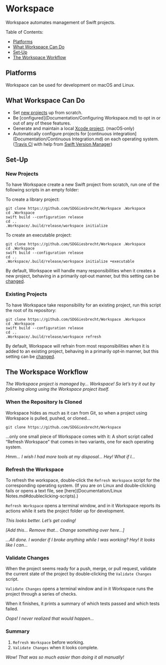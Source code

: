 <!--
 README.md
 
 This source file is part of the Workspace open source project.
 
 Copyright ©2017 Jeremy David Giesbrecht and the Workspace contributors.
 
 Soli Deo gloria
 
 Licensed under the Apache License, Version 2.0
 See http://www.apache.org/licenses/LICENSE-2.0 for licence information.
 -->

# Workspace

Workspace automates management of Swift projects.

Table of Contents:
- [Platforms](#platforms)
- [What Workspace Can Do](#what-workspace-can-do)
- [Set‐Up](#setup)
- [The Workspace Workflow](#the-workspace-workflow)

## Platforms

Workspace can be used for development on macOS and Linux.

## What Workspace Can Do

- Set [new projects](#new-projects) up from scratch.
- Be [configured](Documentation/Configuring Workspace.md) to opt in or out of any of these features.
- Generate and maintain a local [Xcode project](Documentation/Xcode.md). (macOS‐only)
- Automatically configure projects for [continuous integration](Documentation/Continuous Integration.md) on each operating system. ([Travis CI](https://travis-ci.org) with help from [Swift Version Manager](https://github.com/kylef/swiftenv))

## Set‐Up

### New Projects

To have Workspace create a new Swift project from scratch, run one of the following scripts in an empty folder:

To create a library project:
```shell
git clone https://github.com/SDGGiesbrecht/Workspace .Workspace
cd .Workspace
swift build --configuration release
cd ..
.Workspace/.build/release/workspace initialize
```

To create an executable project:
```shell
git clone https://github.com/SDGGiesbrecht/Workspace .Workspace
cd .Workspace
swift build --configuration release
cd ..
.Workspace/.build/release/workspace initialize •executable
```

By default, Workspace will handle many responsibilities when it creates a new project, behaving in a primarily opt‐out manner, but this setting can be [changed](Documentation/Responsibilities.md).

### Existing Projects

To have Workspace take responsibility for an existing project, run this script the root of its repository:

```shell
git clone https://github.com/SDGGiesbrecht/Workspace .Workspace
cd .Workspace
swift build --configuration release
cd ..
.Workspace/.build/release/workspace refresh
```

By default, Workspace will refrain from most responsibilities when it is added to an existing project, behaving in a primarily opt‐in manner, but this setting can be [changed](Documentation/Responsibilities.md).

## The Workspace Workflow

*The Workspace project is managed by... Workspace! So let’s try it out by following along using the Workspace project itself.*

### When the Repository Is Cloned

Workspace hides as much as it can from Git, so when a project using Workspace is pulled, pushed, or cloned...

```
git clone https://github.com/SDGGiesbrecht/Workspace
```

...only one small piece of Workspace comes with it: A short script called “Refresh Workspace” that comes in two variants, one for each operating system.

*Hmm... I wish I had more tools at my disposal... Hey! What if I...*

### Refresh the Workspace

To refresh the workspace, double‐click the `Refresh Workspace` script for the corresponding operating system. (If you are on Linux and double‐clicking fails or opens a text file, see [here](Documentation/Linux Notes.md#doubleclicking-scripts).)

`Refresh Workspace` opens a terminal window, and in it Workspace reports its actions while it sets the project folder up for development.

*This looks better. Let’s get coding!*

*[Add this... Remove that... Change something over here...]*

*...All done. I wonder if I broke anything while I was working? Hey! It looks like I can...*

### Validate Changes

When the project seems ready for a push, merge, or pull request, validate the current state of the project by double‐clicking the `Validate Changes` script.

`Validate Changes` opens a terminal window and in it Workspace runs the project through a series of checks.

When it finishes, it prints a summary of which tests passed and which tests failed.

*Oops! I never realized that would happen...*

### Summary

1. `Refresh Workspace` before working.
2. `Validate Changes` when it looks complete.

*Wow! That was so much easier than doing it all manually!*
